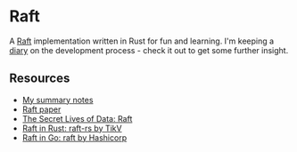 # Raft

[Raft]: https://raft.github.io/
[diary]: ./diary.md

A [Raft] implementation written in Rust for fun and learning. I'm keeping a [diary] on the development
process - check it out to get some further insight.

## Resources

- [My summary notes](https://senyosimpson.com/posts/raft/)
- [Raft paper](https://raft.github.io/)
- [The Secret Lives of Data: Raft](http://thesecretlivesofdata.com/raft/)
- [Raft in Rust: raft-rs by TikV](https://github.com/tikv/raft-rs)
- [Raft in Go: raft by Hashicorp](https://github.com/hashicorp/raft)
